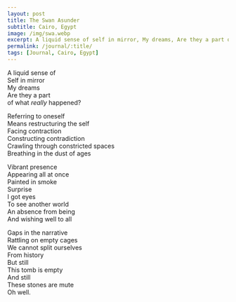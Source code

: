 ```yaml
---
layout: post
title: The Swan Asunder
subtitle: Cairo, Egypt
image: /img/swa.webp
excerpt: A liquid sense of self in mirror, My dreams, Are they a part of what really happened ...
permalink: /journal/:title/
tags: [Journal, Cairo, Egypt]
---
```


A liquid sense of  
Self in mirror  
My dreams  
Are they a part  
of what *really* happened?  

Referring to oneself  
Means restructuring the self  
Facing contraction  
Constructing contradiction  
Crawling through constricted spaces  
Breathing in the dust of ages  

Vibrant presence  
Appearing all at once  
Painted in smoke  
Surprise  
I got eyes  
To see another world  
An absence from being  
And wishing well to all  

Gaps in the narrative  
Rattling on empty cages  
We cannot split ourselves  
From history  
But still  
This tomb is empty  
And still  
These stones are mute  
Oh well.  
